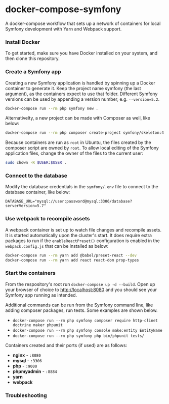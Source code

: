 # docker-compose-symfony

A docker-compose workflow that sets up a network of containers for local Symfony development with Yarn and Webpack support.

### Install Docker

To get started, make sure you have Docker installed on your system, and then clone this repository.

### Create a Symfony app

Creating a new Symfony application is handled by spinning up a Docker container to generate it.
Keep the project name symfony (the last argument), as the containers expect to use that folder.
Different Symfony versions can be used by appending a version number, e.g. `--version=5.2`.

``` sh
docker-compose run --rm php symfony new .
```

Alternativelty, a new project can be made with Composer as well, like below:

``` sh
docker-compose run --rm php composer create-project symfony/skeleton:4.3.99 .
```

Because containers are run as `root` in Ubuntu, the files created by  the composer script are owned by `root`. To allow local editing of the Symfony application files, change the owner of the files to the current user:
``` sh
sudo chown -R $USER:$USER .
```

### Connect to the database

Modify the database credentials in the `symfony/.env` file to connect to the database container, like below:
```
DATABASE_URL="mysql://user:password@mysql:3306/database?serverVersion=5.7"
```

### Use webpack to recompile assets

A webpack container is set up to watch file changes and recompile assets. It is started automatically upon the cluster's start.
It does require extra packages to run if the `enableReactPreset()` configuration is enabled in the `webpack.config.js` that can be installed as below:

``` sh
docker-compose run --rm yarn add @babel/preset-react --dev
docker-compose run --rm yarn add react react-dom prop-types
```

### Start the containers

From the respository's root run `docker-compose up -d --build`. Open up your browser of choice to [http://localhost:8080](http://localhost:8080) and you should see your Symfony app running as intended.

Additional commands can be run from the Symfony command line, like adding composer packages, run tests. Some examples are shown below.

- `docker-compose run --rm php symfony composer require http-clinet doctrine maker phpunit`
- `docker-compose run --rm php symfony console make:entity EntityName`
- `docker-compose run --rm php symfony php bin/phpunit tests/`

Containers created and their ports (if used) are as follows:

- **nginx** - `:8080`
- **mysql** - `:3306`
- **php** - `:9000`
- **phpmyadmin** - `:8884`
- **yarn**
- **webpack**

### Troubleshooting

<!-- The following issues have occurred: -->
